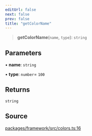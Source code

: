 ```yaml
---
editUrl: false
next: false
prev: false
title: "getColorName"
---
```


> **getColorName**(`name`, `type`): `string`

## Parameters

• **name**: `string`

• **type**: `number`= `100`

## Returns

`string`

## Source

[packages/framework/src/colors.ts:16](https://github.com/nodenogg-in/alpha-p2p/blob/b5a92ec368c11e5b1ed34a190813f3e3bd62fc80/packages/framework/src/colors.ts#L16)

